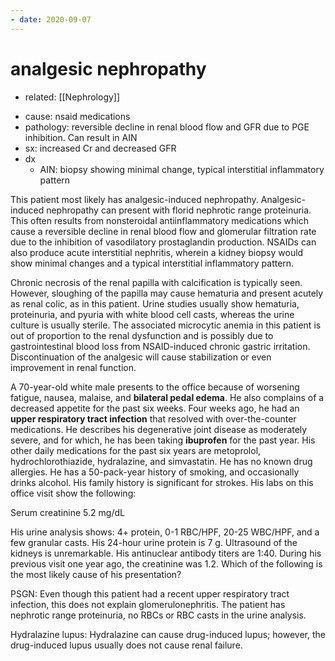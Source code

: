 ```yaml
---
- date: 2020-09-07
---
```


# analgesic nephropathy

- related: [[Nephrology]]

<!-- analgesic induced nephropathy cause, pathology, dx -->

- cause: nsaid medications
- pathology: reversible decline in renal blood flow and GFR due to PGE inhibition. Can result in AIN
- sx: increased Cr and decreased GFR
- dx
	- AIN: biopsy showing minimal change, typical interstitial inflammatory pattern

This patient most likely has analgesic-induced nephropathy.  Analgesic-induced nephropathy can present with florid nephrotic range proteinuria.  This often results from nonsteroidal antiinflammatory medications which cause a reversible decline in renal blood flow and glomerular filtration rate due to the inhibition of vasodilatory prostaglandin production.  NSAIDs can also produce acute interstitial nephritis, wherein a kidney biopsy would show minimal changes and a typical interstitial inflammatory pattern.

Chronic necrosis of the renal papilla with calcification is typically seen.  However, sloughing of the papilla may cause hematuria and present acutely as renal colic, as in this patient.  Urine studies usually show hematuria, proteinuria, and pyuria with white blood cell casts, whereas the urine culture is usually sterile.  The associated microcytic anemia in this patient is out of proportion to the renal dysfunction and is possibly due to gastrointestinal blood loss from NSAID-induced chronic gastric irritation.  Discontinuation of the analgesic will cause stabilization or even improvement in renal function.

A 70-year-old white male presents to the office because of worsening fatigue, nausea, malaise, and **bilateral pedal edema**.  He also complains of a decreased appetite for the past six weeks.  Four weeks ago, he had an **upper respiratory tract infection** that resolved with over-the-counter medications.  He describes his degenerative joint disease as moderately severe, and for which, he has been taking **ibuprofen** for the past year.  His other daily medications for the past six years are metoprolol, hydrochlorothiazide, hydralazine, and simvastatin.  He has no known drug allergies.  He has a 50-pack-year history of smoking, and occasionally drinks alcohol.  His family history is significant for strokes.  His labs on this office visit show the following:

Serum creatinine 5.2 mg/dL

His urine analysis shows: 4+ protein, 0-1 RBC/HPF, 20-25 WBC/HPF, and a few granular casts.  His 24-hour urine protein is 7 g.  Ultrasound of the kidneys is unremarkable.  His antinuclear antibody titers are 1:40.  During his previous visit one year ago, the creatinine was 1.2.  Which of the following is the most likely cause of his presentation?

PSGN: Even though this patient had a recent upper respiratory tract infection, this does not explain glomerulonephritis.  The patient has nephrotic range proteinuria, no RBCs or RBC casts in the urine analysis.

Hydralazine lupus: Hydralazine can cause drug-induced lupus; however, the drug-induced lupus usually does not cause renal failure.
